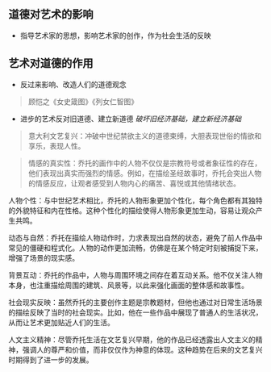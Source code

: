 ## 道德对艺术的影响
- 指导艺术家的思想，影响艺术家的创作，作为社会生活的反映
## 艺术对道德的作用
- 反过来影响、改造人们的道德观念
>顾恺之《女史箴图》《列女仁智图》
- 进步的艺术反对旧道德、建立新道德
*破坏旧经济基础，建立新经济基础*
>意大利文艺复兴：冲破中世纪禁欲主义的道德束缚，大胆表现世俗的情欲和享乐，表现人性。

>情感的真实性：乔托的画作中的人物不仅仅是宗教符号或者象征性的存在，他们表现出真实而强烈的情感。例如，在描绘圣经故事时，乔托会突出人物的情感反应，让观者感受到人物内心的痛苦、喜悦或其他情绪状态。

人物个性：与中世纪艺术相比，乔托的人物形象更加个性化，每个角色都有其独特的外貌特征和内在性格。这种个性化的描绘使得人物形象更加生动，容易让观众产生共鸣。

动态与自然：乔托在描绘人物动作时，力求表现出自然的状态，避免了前人作品中常见的僵硬和程式化。人物的动作更加流畅，仿佛是在某个特定时刻被捕捉下来，增强了场景的现实感。

背景互动：乔托的作品中，人物与周围环境之间存在着互动关系。他不仅关注人物本身，也注重描绘周围的建筑、风景等，以此来强化画面的整体感和故事性。

社会现实反映：虽然乔托的主要创作主题是宗教题材，但他也通过对日常生活场景的描绘反映了当时的社会现实。比如，他在一些作品中展现了普通人的生活状况，从而让艺术更加贴近人们的生活。

人文主义精神：尽管乔托生活在文艺复兴早期，他的作品已经透露出人文主义的精神，强调人的尊严和价值，而非仅仅作为神意的体现。这种趋势在后来的文艺复兴时期得到了进一步的发展。
